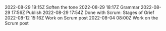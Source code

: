 2022-08-29 19:15Z Soften the tone
2022-08-29 18:17Z Grammar
2022-08-29 17:56Z Publish
2022-08-29 17:54Z Done with Scrum: Stages of Grief
2022-08-12 15:16Z Work on Scrum post
2022-08-04 08:00Z Work on the Scrum post
